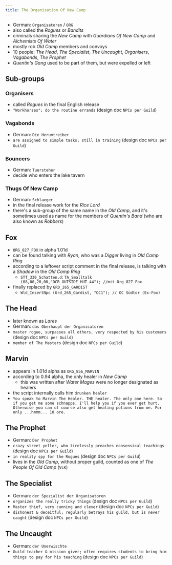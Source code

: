 ```yaml
---
title: The Organisation Of New Camp
---
```


- German: `Organisatoren` / `ORG`
- also called the _Rogues_ or _Bandits_
- criminals sharing the _New Camp_ with _Guardians Of New Camp_ and _Alchemists Of Water_
- mostly rob _Old Camp_ members and convoys
- 10 people: _The Head_, _The Specialist_, _The Uncaught_, _Organisers_, _Vagabonds_, _The Prophet_
- _Quentin's Gang_ used to be part of them, but were expelled or left

## Sub-groups

### Organisers
- called _Rogues_ in the final English release
- `"Workhorses"; do the routine errands` (design doc `NPCs per Guild`)

### Vagabonds
- German: `Die Herumtreiber`
- `are assigned to simple tasks; still in training` (design doc `NPCs per Guild`)

### Bouncers
- German: `Tuersteher`
- decide who enters the lake tavern

### Thugs Of New Camp
- German: `Schlaeger`
- in the final release work for the _Rice Lord_
- there's a sub-group of the same name in the _Old Camp_, and it's sometimes used as name for the members of _Quentin's Band_ (who are also known as _Robbers_)

## Fox
- `ORG_827_FOX` in alpha 1.01d
- can be found talking with _Ryan_, who was a _Digger_ living in _Old Camp Ring_
- according to a leftover script comment in the final release, is talking with a _Shadow_ in the _Old Camp Ring_
  - `STT_330_Schatten.d`: `TA_Smalltalk (08,00,20,00,"OCR_OUTSIDE_HUT_44"); //mit Org_827_Fox`
- finally replaced by `GRD_265_GARDIST`
  - `Wld_InsertNpc (Grd_265_Gardist, "OC1"); // OC Südtor (Ex-Fox)`

## The Head
- later known as _Lares_
- German: `das Oberhaupt der Organisatoren`
- `master rogue, surpasses all others, very respected by his customers` (design doc `NPCs per Guild`)
- `member of The Masters` (design doc `NPCs per Guild`)

## Marvin
- appears in 1.01d alpha as `ORG_856_MARVIN`
- according to 0.94 alpha, the only healer in _New Camp_
  - this was written after _Water Mages_ were no longer designated as healers
- the script internally calls him `drunken healer`
- `You speak to Marvin The Healer. THE healer. The only one here. So if you get me some schnapps, I'll help you if you ever get hurt. Otherwise you can of course also get healing potions from me. For only ...hmmm... 10 ore.`

## The Prophet
- German: `Der Prophet`
- `crazy street yeller, who tirelessly preaches nonsensical teachings` (design doc `NPCs per Guild`)
- `in reality spy for the Rogues` (design doc `NPCs per Guild`)
- lives in the _Old Camp_, without proper guild, counted as one of _The People Of Old Camp_ (`VLK`)

## The Specialist
- German: `der Spezialist der Organisatoren`
- `organizes the really tricky things` (design doc `NPCs per Guild`)
- `Master thief, very cunning and clever` (design doc `NPCs per Guild`)
- `dishonest & deceitful; regularly betrays his guild, but is never caught` (design doc `NPCs per Guild`)

## The Uncaught
- German: `der Unerwischte`
- `Guild teacher & mission giver; often requires students to bring him things to pay for his teaching` (design doc `NPCs per Guild`)

